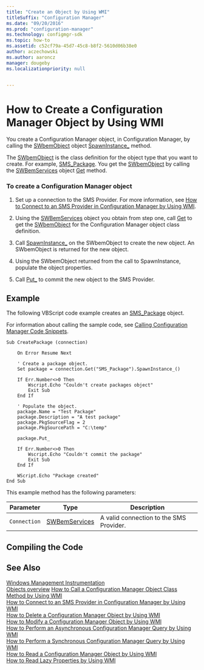 ```yaml
---
title: "Create an Object by Using WMI"
titleSuffix: "Configuration Manager"
ms.date: "09/20/2016"
ms.prod: "configuration-manager"
ms.technology: configmgr-sdk
ms.topic: how-to
ms.assetid: c52cf79a-45d7-45c8-b8f2-5610d06b38e0
author: aczechowski
ms.author: aaroncz
manager: dougeby
ms.localizationpriority: null


---
```

# How to Create a Configuration Manager Object by Using WMI
You create a Configuration Manager object, in Configuration Manager, by calling the [SWbemObject](/windows/win32/wmisdk/swbemobject) object [SpawnInstance_](/windows/win32/wmisdk/swbemobject-spawninstance-) method.  

 The [SWbemObject](/windows/win32/wmisdk/swbemobject) is the class definition for the object type that you want to create. For example, [SMS_Package](../../../develop/reference/core/servers/configure/sms_package-server-wmi-class.md). You get the [SWbemObject](/windows/win32/wmisdk/swbemobject) by calling the [SWBemServices](/windows/win32/wmisdk/swbemservices) object [Get](/windows/win32/wmisdk/swbemservices-get) method.  

### To create a Configuration Manager object  

1.  Set up a connection to the SMS Provider. For more information, see [How to Connect to an SMS Provider in Configuration Manager by Using WMI](../../../develop/core/understand/how-to-connect-to-an-sms-provider-in-configuration-manager-by-using-wmi.md).  

2.  Using the [SWBemServices](/windows/win32/wmisdk/swbemservices) object you obtain from step one, call [Get](/windows/win32/wmisdk/swbemservices-get) to get the [SWbemObject](/windows/win32/wmisdk/swbemobject) for the Configuration Manager object class definition.  

3.  Call [SpawnInstance_](/windows/win32/wmisdk/swbemobject-spawninstance-) on the SWbemObject to create the new object. An SWbemObject is returned for the new object.  

4.  Using the SWbemObject returned from the call to SpawnInstance, populate the object properties.  

5.  Call [Put_](/windows/win32/wmisdk/swbemobject-put-) to commit the new object to the SMS Provider.  

## Example  
 The following VBScript code example creates an [SMS_Package](../../../develop/reference/core/servers/configure/sms_package-server-wmi-class.md) object.  

 For information about calling the sample code, see [Calling Configuration Manager Code Snippets](../../../develop/core/understand/calling-code-snippets.md).  

```vbs  
Sub CreatePackage (connection)  

    On Error Resume Next  

    ' Create a package object.  
    Set package = connection.Get("SMS_Package").SpawnInstance_()  

    If Err.Number<>0 Then  
        Wscript.Echo "Couldn't create packages object"  
        Exit Sub  
    End If  

    ' Populate the object.  
    package.Name = "Test Package"  
    package.Description = "A test package"  
    package.PkgSourceFlag = 2  
    package.PkgSourcePath = "C:\temp"  

    package.Put_  

    If Err.Number<>0 Then  
        Wscript.Echo "Couldn't commit the package"  
        Exit Sub  
    End If  

    WScript.Echo "Package created"  
End Sub  
```  

 This example method has the following parameters:  

|Parameter|Type|Description|  
|---------------|----------|-----------------|  
|`Connection`|[SWBemServices](/windows/win32/wmisdk/swbemservices)|A valid connection to the SMS Provider.|  

## Compiling the Code  

## See Also  
 [Windows Management Instrumentation](/windows/win32/wmisdk/wmi-start-page)   
 [Objects overview](configuration-manager-objects-overview.md)
 [How to Call a Configuration Manager Object Class Method by Using WMI](../../../develop/core/understand/how-to-call-a-configuration-manager-object-class-method-by-using-wmi.md)   
 [How to Connect to an SMS Provider in Configuration Manager by Using WMI](../../../develop/core/understand/how-to-connect-to-an-sms-provider-in-configuration-manager-by-using-wmi.md)   
 [How to Delete a Configuration Manager Object by Using WMI](../../../develop/core/understand/how-to-delete-a-configuration-manager-object-by-using-wmi.md)   
 [How to Modify a Configuration Manager Object by Using WMI](../../../develop/core/understand/how-to-modify-a-configuration-manager-object-by-using-wmi.md)   
 [How to Perform an Asynchronous Configuration Manager Query by Using WMI](../../../develop/core/understand/how-to-perform-an-asynchronous-configuration-manager-query-by-using-wmi.md)   
 [How to Perform a Synchronous Configuration Manager Query by Using WMI](../../../develop/core/understand/how-to-perform-a-synchronous-configuration-manager-query-by-using-wmi.md)   
 [How to Read a Configuration Manager Object by Using WMI](../../../develop/core/understand/how-to-read-a-configuration-manager-object-by-using-wmi.md)   
 [How to Read Lazy Properties by Using WMI](../../../develop/core/understand/how-to-read-lazy-properties-by-using-wmi.md)
